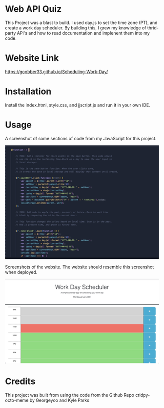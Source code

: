 # Web API Quiz

 This Project was a blast to build. I used day.js to set the time zone (PT), and create a work day scheduler. By building this, I grew my knowledge of thrid-party API's and how to read documentation and implenent them into my code.

# Website Link

https://goobber33.github.io/Scheduling-Work-Day/

# Installation

Install the index.html, style.css, and jjscript.js and run it in your own IDE. 

# Usage

 A screenshot of some sections of code from my JavaScript for this project. 

![JS](Develop/images/JavaScript.jpg)

Screenshots of the website. The website should resemble this screenshot when deployed.

![first](Develop/images/first.jpg)


# Credits

This project was built from using the code from the Github Repo cridpy-octo-meme by Georgeyoo and Kyle Parks
